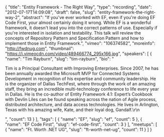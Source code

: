 {
  "title": "Entity Framework - The Right Way",
  "type": "recording",
  "date": "2012-07-17T14:09:08",
  "draft": false,
  "slug": "entity-framework-the-right-way-2",
  "abstract": "If you've ever worked with EF, even if you're doing EF Code First, your almost certainly doing it wrong. While EF is a wonderful framework, it doesn't lead you into the correct patterns of use. Especially if you're interested in isolation and testability. This talk will review the concepts of Repository Pattern and Specification Pattern and how to implement those in Entity Framework.",
  "vimeo": "106374582",
  "moreinfo": "http://fwdnug.com",
  "thumbnail": "https://i.vimeocdn.com/video/489466774_295x166.jpg",
  "speakers": [
    {
      "name": "Tim Rayburn",
      "slug": "tim-rayburn",
      "bio": "<p>Tim is a Principal Consultant with Improving Enterprises. Since 2007, he has been annually awarded the Microsoft MVP for Connected Systems Development in recognition of his expertise and community leadership. He is the organizer of Dallas TechFest, where through the work of an amazing staff, they bring an incredible multi-technology conference to life every year in Dallas. He is the co-author of Entity Framework 4.1: Expert’s Cookbook with Devlin Liles can be found speaking across the nation of Agile process, distributed architecture, and data access technologies. He lives in Arlington, Texas with his amazing wife, Kate, and their loyal dog, Gandalf.\r\n</p>",
      "count": 13
    }
  ],
  "tags": [
    {
      "name": "EF",
      "slug": "ef",
      "count": 5
    },
    {
      "name": "EF Code First",
      "slug": "ef-code-first",
      "count": 3
    }
  ],
  "meetups": [
    {
      "name": "Ft. Worth .NET UG",
      "slug": "ft-worth-net-ug",
      "count": 11
    }
  ]
}
